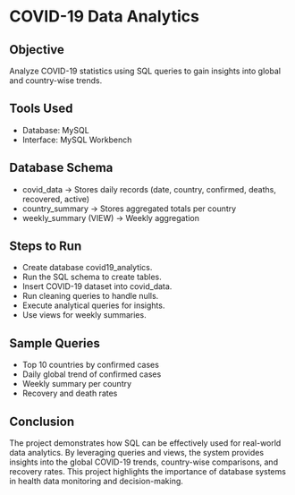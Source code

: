 # COVID-19 Data Analytics
## Objective
Analyze COVID-19 statistics using SQL queries to gain insights into global and country-wise trends.

## Tools Used 
- Database: MySQL  
- Interface: MySQL Workbench

## Database Schema
- covid_data → Stores daily records (date, country, confirmed, deaths, recovered, active)
- country_summary → Stores aggregated totals per country
- weekly_summary (VIEW) → Weekly aggregation

## Steps to Run
- Create database covid19_analytics.
- Run the SQL schema to create tables.
- Insert COVID-19 dataset into covid_data.
- Run cleaning queries to handle nulls.
- Execute analytical queries for insights.
- Use views for weekly summaries.

## Sample Queries
- Top 10 countries by confirmed cases
- Daily global trend of confirmed cases
- Weekly summary per country
- Recovery and death rates

## Conclusion 
The project demonstrates how SQL can be effectively used for real-world data analytics. By 
leveraging queries and views, the system provides insights into the global COVID-19 trends, 
country-wise comparisons, and recovery rates. This project highlights the importance of 
database systems in health data monitoring and decision-making.
